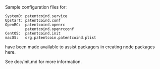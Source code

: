 Sample configuration files for:
```
SystemD: patentcoind.service
Upstart: patentcoind.conf
OpenRC:  patentcoind.openrc
         patentcoind.openrcconf
CentOS:  patentcoind.init
macOS:   org.patentcoin.patentcoind.plist
```
have been made available to assist packagers in creating node packages here.

See doc/init.md for more information.
